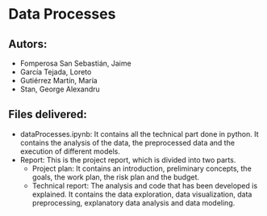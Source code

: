 # Data Processes

## Autors:
* Fomperosa San Sebastián, Jaime
* García Tejada, Loreto
* Gutiérrez Martín, María
* Stan, George Alexandru

## Files delivered:
* dataProcesses.ipynb: It contains all the technical part done in python. It contains the analysis of the data, the preprocessed data and the execution of different models. 
* Report: This is the project report, which is divided into two parts. 
    * Project plan: It contains an introduction, preliminary concepts, the goals, the work plan, the risk plan and the budget. 
    * Technical report: The analysis and code that has been developed is explained. It contains the data exploration, data visualization, data preprocessing, explanatory data analysis and data modeling. 
